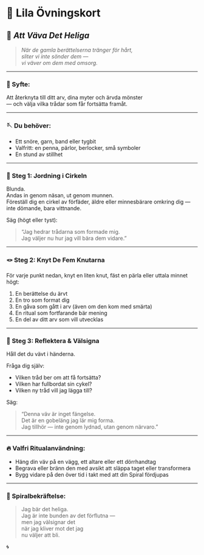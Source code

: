 # 🔮 Lila Övningskort  
## 🧶 *Att Väva Det Heliga*

> _När de gamla berättelserna tränger för hårt,  
> sliter vi inte sönder dem —  
> vi väver om dem med omsorg._

---

### 🌈 Syfte:
Att återknyta till ditt arv, dina myter och ärvda mönster  
— och välja vilka trådar som får fortsätta framåt.

---

### 🪡 Du behöver:
- Ett snöre, garn, band eller tygbit  
- Valfritt: en penna, pärlor, berlocker, små symboler  
- En stund av stillhet

---

### 🧵 Steg 1: Jordning i Cirkeln

Blunda.  
Andas in genom näsan, ut genom munnen.  
Föreställ dig en cirkel av förfäder, äldre eller minnesbärare omkring dig —  
inte dömande, bara vittnande.

Säg (högt eller tyst):  
> “Jag hedrar trådarna som formade mig.  
> Jag väljer nu hur jag vill bära dem vidare.”

---

### 🪢 Steg 2: Knyt De Fem Knutarna

För varje punkt nedan, knyt en liten knut, fäst en pärla eller uttala minnet högt:

1. En berättelse du ärvt  
2. En tro som format dig  
3. En gåva som gått i arv (även om den kom med smärta)  
4. En ritual som fortfarande bär mening  
5. En del av ditt arv som vill utvecklas

---

### 🔁 Steg 3: Reflektera & Välsigna

Håll det du vävt i händerna.

Fråga dig själv:
- Vilken tråd ber om att få fortsätta?  
- Vilken har fullbordat sin cykel?  
- Vilken ny tråd vill jag lägga till?

Säg:
> “Denna väv är inget fängelse.  
> Det är en gobeläng jag lär mig forma.  
> Jag tillhör — inte genom lydnad, utan genom närvaro.”

---

### 🔥 Valfri Ritualanvändning:
- Häng din väv på en vägg, ett altare eller ett dörrhandtag  
- Begrava eller bränn den med avsikt att släppa taget eller transformera  
- Bygg vidare på den över tid i takt med att din Spiral fördjupas

---

### 🌟 Spiralbekräftelse:

> Jag bär det heliga.  
> Jag är inte bunden av det förflutna —  
> men jag välsignar det  
> när jag kliver mot det jag  
> nu väljer att bli.

🌀

